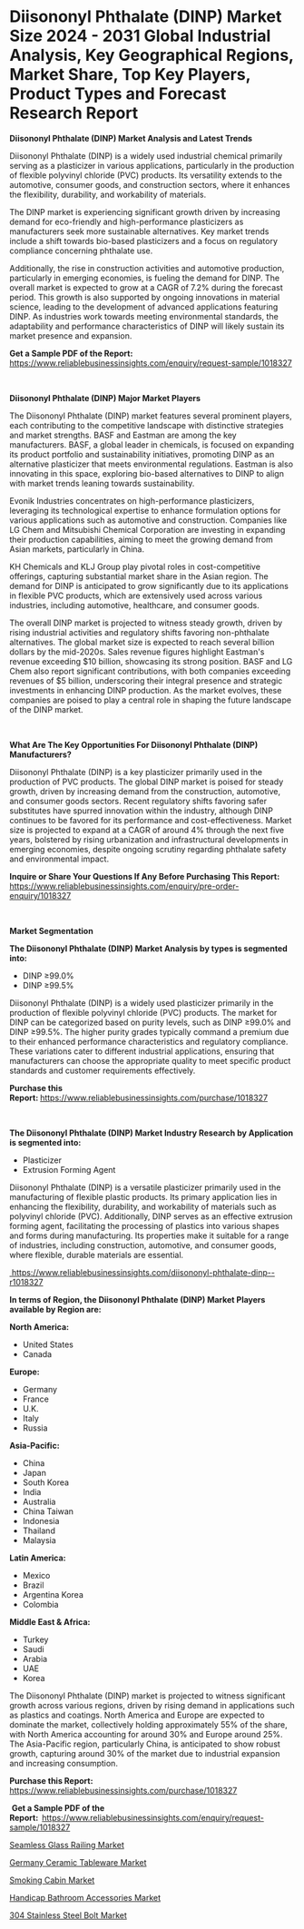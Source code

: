 <p><h1>Diisononyl Phthalate (DINP) Market Size 2024 - 2031 Global Industrial Analysis, Key Geographical Regions, Market Share, Top Key Players, Product Types and Forecast Research Report</h1></p><p><strong>Diisononyl Phthalate (DINP) Market Analysis and Latest Trends</strong></p>
<p><p>Diisononyl Phthalate (DINP) is a widely used industrial chemical primarily serving as a plasticizer in various applications, particularly in the production of flexible polyvinyl chloride (PVC) products. Its versatility extends to the automotive, consumer goods, and construction sectors, where it enhances the flexibility, durability, and workability of materials. </p><p>The DINP market is experiencing significant growth driven by increasing demand for eco-friendly and high-performance plasticizers as manufacturers seek more sustainable alternatives. Key market trends include a shift towards bio-based plasticizers and a focus on regulatory compliance concerning phthalate use. </p><p>Additionally, the rise in construction activities and automotive production, particularly in emerging economies, is fueling the demand for DINP. The overall market is expected to grow at a CAGR of 7.2% during the forecast period. This growth is also supported by ongoing innovations in material science, leading to the development of advanced applications featuring DINP. As industries work towards meeting environmental standards, the adaptability and performance characteristics of DINP will likely sustain its market presence and expansion.</p></p>
<p><strong>Get a Sample PDF of the Report:&nbsp;</strong> <a href="https://www.reliablebusinessinsights.com/enquiry/request-sample/1018327">https://www.reliablebusinessinsights.com/enquiry/request-sample/1018327</a></p>
<p>&nbsp;</p>
<p><strong>Diisononyl Phthalate (DINP) Major Market Players</strong></p>
<p><p>The Diisononyl Phthalate (DINP) market features several prominent players, each contributing to the competitive landscape with distinctive strategies and market strengths. BASF and Eastman are among the key manufacturers. BASF, a global leader in chemicals, is focused on expanding its product portfolio and sustainability initiatives, promoting DINP as an alternative plasticizer that meets environmental regulations. Eastman is also innovating in this space, exploring bio-based alternatives to DINP to align with market trends leaning towards sustainability.</p><p>Evonik Industries concentrates on high-performance plasticizers, leveraging its technological expertise to enhance formulation options for various applications such as automotive and construction. Companies like LG Chem and Mitsubishi Chemical Corporation are investing in expanding their production capabilities, aiming to meet the growing demand from Asian markets, particularly in China.</p><p>KH Chemicals and KLJ Group play pivotal roles in cost-competitive offerings, capturing substantial market share in the Asian region. The demand for DINP is anticipated to grow significantly due to its applications in flexible PVC products, which are extensively used across various industries, including automotive, healthcare, and consumer goods.</p><p>The overall DINP market is projected to witness steady growth, driven by rising industrial activities and regulatory shifts favoring non-phthalate alternatives. The global market size is expected to reach several billion dollars by the mid-2020s. Sales revenue figures highlight Eastman's revenue exceeding $10 billion, showcasing its strong position. BASF and LG Chem also report significant contributions, with both companies exceeding revenues of $5 billion, underscoring their integral presence and strategic investments in enhancing DINP production. As the market evolves, these companies are poised to play a central role in shaping the future landscape of the DINP market.</p></p>
<p>&nbsp;</p>
<p><strong>What Are The Key Opportunities For Diisononyl Phthalate (DINP) Manufacturers?</strong></p>
<p><p>Diisononyl Phthalate (DINP) is a key plasticizer primarily used in the production of PVC products. The global DINP market is poised for steady growth, driven by increasing demand from the construction, automotive, and consumer goods sectors. Recent regulatory shifts favoring safer substitutes have spurred innovation within the industry, although DINP continues to be favored for its performance and cost-effectiveness. Market size is projected to expand at a CAGR of around 4% through the next five years, bolstered by rising urbanization and infrastructural developments in emerging economies, despite ongoing scrutiny regarding phthalate safety and environmental impact.</p></p>
<p><strong>Inquire or Share Your Questions If Any Before Purchasing This Report:</strong> <a href="https://www.reliablebusinessinsights.com/enquiry/pre-order-enquiry/1018327">https://www.reliablebusinessinsights.com/enquiry/pre-order-enquiry/1018327</a></p>
<p>&nbsp;</p>
<p><strong>Market Segmentation</strong></p>
<p><strong>The Diisononyl Phthalate (DINP) Market Analysis by types is segmented into:</strong></p>
<p><ul><li>DINP ≥99.0%</li><li>DINP ≥99.5%</li></ul></p>
<p><p>Diisononyl Phthalate (DINP) is a widely used plasticizer primarily in the production of flexible polyvinyl chloride (PVC) products. The market for DINP can be categorized based on purity levels, such as DINP ≥99.0% and DINP ≥99.5%. The higher purity grades typically command a premium due to their enhanced performance characteristics and regulatory compliance. These variations cater to different industrial applications, ensuring that manufacturers can choose the appropriate quality to meet specific product standards and customer requirements effectively.</p></p>
<p><strong>Purchase this Report:&nbsp;</strong><a href="https://www.reliablebusinessinsights.com/purchase/1018327">https://www.reliablebusinessinsights.com/purchase/1018327</a></p>
<p>&nbsp;</p>
<p><strong>The Diisononyl Phthalate (DINP) Market Industry Research by Application is segmented into:</strong></p>
<p><ul><li>Plasticizer</li><li>Extrusion Forming Agent</li></ul></p>
<p><p>Diisononyl Phthalate (DINP) is a versatile plasticizer primarily used in the manufacturing of flexible plastic products. Its primary application lies in enhancing the flexibility, durability, and workability of materials such as polyvinyl chloride (PVC). Additionally, DINP serves as an effective extrusion forming agent, facilitating the processing of plastics into various shapes and forms during manufacturing. Its properties make it suitable for a range of industries, including construction, automotive, and consumer goods, where flexible, durable materials are essential.</p></p>
<p><a href="https://www.reliablebusinessinsights.com/diisononyl-phthalate-dinp--r1018327">&nbsp;https://www.reliablebusinessinsights.com/diisononyl-phthalate-dinp--r1018327</a></p>
<p><strong>In terms of Region, the Diisononyl Phthalate (DINP) Market Players available by Region are:</strong></p>
<p>
    <p> <strong> North America: </strong>
        <ul>
            <li>United States</li>
            <li>Canada</li>
        </ul>
        </p> 
    <p> <strong> Europe: </strong>
        <ul>
            <li>Germany</li>
            <li>France</li>
            <li>U.K.</li>
            <li>Italy</li>
            <li>Russia</li>
        </ul>
        </p> 
    <p> <strong> Asia-Pacific: </strong>
        <ul>
            <li>China</li>
            <li>Japan</li>
            <li>South Korea</li>
            <li>India</li>
            <li>Australia</li>
            <li>China Taiwan</li>
            <li>Indonesia</li>
            <li>Thailand</li>
            <li>Malaysia</li>
        </ul>
        </p> 
    <p> <strong> Latin America: </strong>
        <ul>
            <li>Mexico</li>
            <li>Brazil</li>
            <li>Argentina Korea</li>
            <li>Colombia</li>
        </ul>
        </p> 
    <p> <strong> Middle East & Africa: </strong>
        <ul>
            <li>Turkey</li>
            <li>Saudi</li>
            <li>Arabia</li>
            <li>UAE</li>
            <li>Korea</li>
        </ul>
    </p>
    </p>
<p><p>The Diisononyl Phthalate (DINP) market is projected to witness significant growth across various regions, driven by rising demand in applications such as plastics and coatings. North America and Europe are expected to dominate the market, collectively holding approximately 55% of the share, with North America accounting for around 30% and Europe around 25%. The Asia-Pacific region, particularly China, is anticipated to show robust growth, capturing around 30% of the market due to industrial expansion and increasing consumption.</p></p>
<p><strong>Purchase this Report: </strong><a href="https://www.reliablebusinessinsights.com/purchase/1018327">https://www.reliablebusinessinsights.com/purchase/1018327</a></p>
<p>&nbsp;<strong>Get a Sample PDF of the Report:&nbsp;&nbsp;</strong><a href="https://www.reliablebusinessinsights.com/enquiry/request-sample/1018327">https://www.reliablebusinessinsights.com/enquiry/request-sample/1018327</a></p>
<p><strong></strong></p>
<p><p><a href="https://issuu.com/reportprime-2/docs/seamless-glass-railing-market-size-_0df234e27fbabd">Seamless Glass Railing Market</a></p><p><a href="https://github.com/AnnDiaz698/Market-Research-Report-List-1/blob/main/germany-ceramic-tableware-market.md">Germany Ceramic Tableware Market</a></p><p><a href="https://www.linkedin.com/pulse/driving-market-forces-smoking-cabin-trends-future-forecasts-till-8fmhc?trackingId=tDiB29luRxS8Zi933Tq5tw%3D%3D">Smoking Cabin Market</a></p><p><a href="https://www.linkedin.com/pulse/handicap-bathroom-accessories-market-forecast-global-trends-qrpdc?trackingId=Dgd8B4peQnCjaokqpGwfag%3D%3D">Handicap Bathroom Accessories Market</a></p><p><a href="https://medium.com/@kaitlynkristyfj13/the-304-stainless-steel-bolt-market-report-analyzes-important-operational-and-performance-data-so-54a92ee21381">304 Stainless Steel Bolt Market</a></p></p>